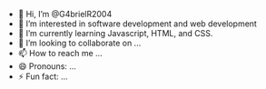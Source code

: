 - 👋 Hi, I’m @G4brielR2004
- 👀 I’m interested in software development and web development
- 🌱 I’m currently learning Javascript, HTML, and CSS.
- 💞️ I’m looking to collaborate on ...
- 📫 How to reach me ...
- 😄 Pronouns: ...
- ⚡ Fun fact: ...

<!---
G4brielR2004/G4brielR2004 is a ✨ special ✨ repository because its `README.md` (this file) appears on your GitHub profile.
You can click the Preview link to take a look at your changes.
--->
